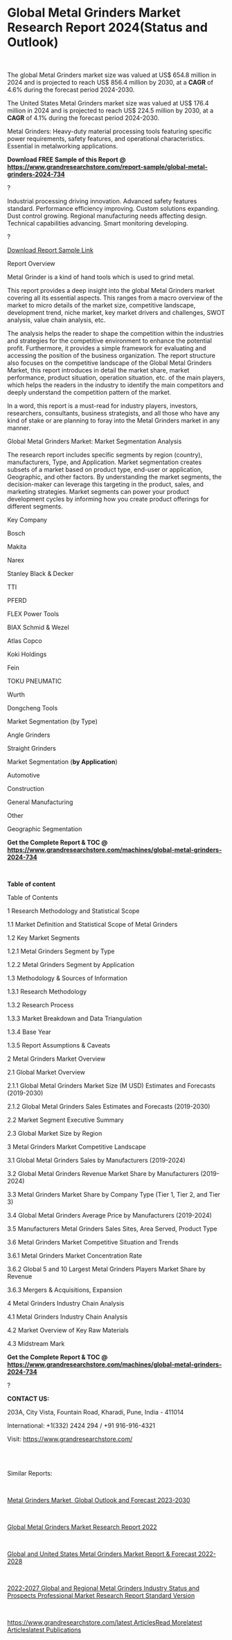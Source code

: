 <h1>Global Metal Grinders Market Research Report 2024(Status and Outlook)</h1><br/><p>The global Metal Grinders market size was valued at US$ 654.8 million in 2024 and is projected to reach US$ 856.4 million by 2030, at a <strong>CAGR</strong> of 4.6% during the forecast period 2024-2030.</p>
 
 
 
 <p>The United States Metal Grinders market size was valued at US$ 176.4 million in 2024 and is projected to reach US$ 224.5 million by 2030, at a <strong>CAGR</strong> of 4.1% during the forecast period 2024-2030.</p>
 
 
 
 <p>Metal Grinders: Heavy-duty material processing tools featuring specific power requirements, safety features, and operational characteristics. Essential in metalworking applications.</p>
 
 
 
 <div><b>Download FREE Sample of this Report @ <a href="https://www.grandresearchstore.com/report-sample/global-metal-grinders-2024-734">https://www.grandresearchstore.com/report-sample/global-metal-grinders-2024-734</a></b></div>
 
 
 
 <p>? </p>
 
 
 
 <p>Industrial processing driving innovation. Advanced safety features standard. Performance efficiency improving. Custom solutions expanding. Dust control growing. Regional manufacturing needs affecting design. Technical capabilities advancing. Smart monitoring developing.</p>
 
 
 
 <p>? </p>
 
 
 
 <p><a href="https://www.grandresearchstore.com/mr-admin/report-sample/global-metal-grinders-2024-734">Download Report Sample Link</a></p>
 
 
 
 <p>Report Overview</p>
 
 
 
 <p>Metal Grinder is a kind of hand tools which is used to grind metal.</p>
 
 
 
 <p>This report provides a deep insight into the global Metal Grinders market covering all its essential aspects. This ranges from a macro overview of the market to micro details of the market size, competitive landscape, development trend, niche market, key market drivers and challenges, SWOT analysis, value chain analysis, etc.</p>
 
 
 
 <p>The analysis helps the reader to shape the competition within the industries and strategies for the competitive environment to enhance the potential profit. Furthermore, it provides a simple framework for evaluating and accessing the position of the business organization. The report structure also focuses on the competitive landscape of the Global Metal Grinders Market, this report introduces in detail the market share, market performance, product situation, operation situation, etc. of the main players, which helps the readers in the industry to identify the main competitors and deeply understand the competition pattern of the market.</p>
 
 
 
 <p>In a word, this report is a must-read for industry players, investors, researchers, consultants, business strategists, and all those who have any kind of stake or are planning to foray into the Metal Grinders market in any manner.</p>
 
 
 
 <p>Global Metal Grinders Market: Market Segmentation Analysis</p>
 
 
 
 <p>The research report includes specific segments by region (country), manufacturers, Type, and Application. Market segmentation creates subsets of a market based on product type, end-user or application, Geographic, and other factors. By understanding the market segments, the decision-maker can leverage this targeting in the product, sales, and marketing strategies. Market segments can power your product development cycles by informing how you create product offerings for different segments.</p>
 
 
 
 <p>Key Company</p>
 
 
 
 <p>Bosch</p>
 
 
 
 <p>Makita</p>
 
 
 
 <p>Narex</p>
 
 
 
 <p>Stanley Black & Decker</p>
 
 
 
 <p>TTI</p>
 
 
 
 <p>PFERD</p>
 
 
 
 <p>FLEX Power Tools</p>
 
 
 
 <p>BIAX Schmid & Wezel</p>
 
 
 
 <p>Atlas Copco</p>
 
 
 
 <p>Koki Holdings</p>
 
 
 
 <p>Fein</p>
 
 
 
 <p>TOKU PNEUMATIC</p>
 
 
 
 <p>Wurth</p>
 
 
 
 <p>Dongcheng Tools</p>
 
 
 
 <p>Market Segmentation (by Type)</p>
 
 
 
 <p>Angle Grinders</p>
 
 
 
 <p>Straight Grinders</p>
 
 
 
 <p>Market Segmentation (<strong>by Application</strong>)</p>
 
 
 
 <p>Automotive</p>
 
 
 
 <p>Construction</p>
 
 
 
 <p>General Manufacturing</p>
 
 
 
 <p>Other</p>
 
 
 
 <p>Geographic Segmentation</p>
 
 
 
 <div><b>Get the Complete Report & TOC @ <a href="https://www.grandresearchstore.com/machines/global-metal-grinders-2024-734">https://www.grandresearchstore.com/machines/global-metal-grinders-2024-734</a></b></div>
 
 
 
 <p><br />
 
 <b>Table of content</b></p>
 
 
 
 <p>Table of Contents<br />
 
 1 Research Methodology and Statistical Scope<br />
 
 1.1 Market Definition and Statistical Scope of Metal Grinders<br />
 
 1.2 Key Market Segments<br />
 
 1.2.1 Metal Grinders Segment by Type<br />
 
 1.2.2 Metal Grinders Segment by Application<br />
 
 1.3 Methodology & Sources of Information<br />
 
 1.3.1 Research Methodology<br />
 
 1.3.2 Research Process<br />
 
 1.3.3 Market Breakdown and Data Triangulation<br />
 
 1.3.4 Base Year<br />
 
 1.3.5 Report Assumptions & Caveats<br />
 
 2 Metal Grinders Market Overview<br />
 
 2.1 Global Market Overview<br />
 
 2.1.1 Global Metal Grinders Market Size (M USD) Estimates and Forecasts (2019-2030)<br />
 
 2.1.2 Global Metal Grinders Sales Estimates and Forecasts (2019-2030)<br />
 
 2.2 Market Segment Executive Summary<br />
 
 2.3 Global Market Size by Region<br />
 
 3 Metal Grinders Market Competitive Landscape<br />
 
 3.1 Global Metal Grinders Sales by Manufacturers (2019-2024)<br />
 
 3.2 Global Metal Grinders Revenue Market Share by Manufacturers (2019-2024)<br />
 
 3.3 Metal Grinders Market Share by Company Type (Tier 1, Tier 2, and Tier 3)<br />
 
 3.4 Global Metal Grinders Average Price by Manufacturers (2019-2024)<br />
 
 3.5 Manufacturers Metal Grinders Sales Sites, Area Served, Product Type<br />
 
 3.6 Metal Grinders Market Competitive Situation and Trends<br />
 
 3.6.1 Metal Grinders Market Concentration Rate<br />
 
 3.6.2 Global 5 and 10 Largest Metal Grinders Players Market Share by Revenue<br />
 
 3.6.3 Mergers & Acquisitions, Expansion<br />
 
 4 Metal Grinders Industry Chain Analysis<br />
 
 4.1 Metal Grinders Industry Chain Analysis<br />
 
 4.2 Market Overview of Key Raw Materials<br />
 
 4.3 Midstream Mark</p>
 
 
 
 <div><b>Get the Complete Report & TOC @ <a href="https://www.grandresearchstore.com/machines/global-metal-grinders-2024-734">https://www.grandresearchstore.com/machines/global-metal-grinders-2024-734</a></b></div>
 
 
 
 <p>? </p>
 
 
 
 <p><b>CONTACT US:</b><br />
 
 203A, City Vista, Fountain Road, Kharadi, Pune, India - 411014<br />
 
 International: +1(332) 2424 294 / +91 916-916-4321<br />
 
 Visit: <a href="https://www.grandresearchstore.com/">https://www.grandresearchstore.com/</a><br />
 
 <br />
 
 <br />
 
 Similar Reports:<br />
 
 <br />
 
 <a href="https://www.grandresearchstore.com/machines/global-metal-grinders-forecast-2023-2030-813">Metal Grinders Market, Global Outlook and Forecast 2023-2030</a><br />
 
 <br />
 
 <a href="https://www.grandresearchstore.com/machines/global-metal-grinders-2022-114">Global Metal Grinders Market Research Report 2022</a><br />
 
 <br />
 
 <a href="https://www.grandresearchstore.com/machines/global-united-states-metal-grinders-2022-2028-430">Global and United States Metal Grinders Market Report & Forecast 2022-2028</a><br />
 
 <br />
 
 <a href="https://www.grandresearchstore.com/machines/global-regional-metal-grinders-2022-2027-742">2022-2027 Global and Regional Metal Grinders Industry Status and Prospects Professional Market Research Report Standard Version</a><br />
 
 <br />
 
 <a href="https://gyeongbokgung.com">https://www.grandresearchstore.com/</a><a href="https://hallyeomaritime.com">latest Articles</a><a href="https://jingwansa.com">Read More</a><a href="https://nguoiviet.jp/">latest Articles</a><a href="https://www.intelmarketresearch.com/">latest Publications</a></p>